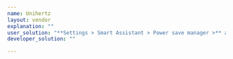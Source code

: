 ```yaml
---
name: Unihertz
layout: vendor
explanation: ""
user_solution: "**Settings > Smart Assistant > Power save manager >** add your app to the white list"
developer_solution: ""

---
```

